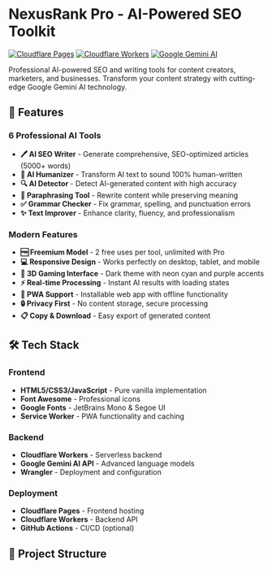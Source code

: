 # NexusRank Pro - AI-Powered SEO Toolkit

[![Cloudflare Pages](https://img.shields.io/badge/Deployed%20on-Cloudflare%20Pages-orange)](https://nexusrankpro.pages.dev)
[![Cloudflare Workers](https://img.shields.io/badge/Backend-Cloudflare%20Workers-orange)](https://workers.cloudflare.com)
[![Google Gemini AI](https://img.shields.io/badge/AI%20Powered%20by-Google%20Gemini-blue)](https://ai.google.dev)

Professional AI-powered SEO and writing tools for content creators, marketers, and businesses. Transform your content strategy with cutting-edge Google Gemini AI technology.

## 🚀 Features

### 6 Professional AI Tools

- **🖊️ AI SEO Writer** - Generate comprehensive, SEO-optimized articles (5000+ words)
- **👤 AI Humanizer** - Transform AI text to sound 100% human-written
- **🔍 AI Detector** - Detect AI-generated content with high accuracy
- **🔄 Paraphrasing Tool** - Rewrite content while preserving meaning
- **✅ Grammar Checker** - Fix grammar, spelling, and punctuation errors
- **✨ Text Improver** - Enhance clarity, fluency, and professionalism

### Modern Features

- **🆓 Freemium Model** - 2 free uses per tool, unlimited with Pro
- **💻 Responsive Design** - Works perfectly on desktop, tablet, and mobile
- **🎨 3D Gaming Interface** - Dark theme with neon cyan and purple accents
- **⚡ Real-time Processing** - Instant AI results with loading states
- **📱 PWA Support** - Installable web app with offline functionality
- **🔒 Privacy First** - No content storage, secure processing
- **📋 Copy & Download** - Easy export of generated content

## 🛠️ Tech Stack

### Frontend
- **HTML5/CSS3/JavaScript** - Pure vanilla implementation
- **Font Awesome** - Professional icons
- **Google Fonts** - JetBrains Mono & Segoe UI
- **Service Worker** - PWA functionality and caching

### Backend
- **Cloudflare Workers** - Serverless backend
- **Google Gemini AI API** - Advanced language models
- **Wrangler** - Deployment and configuration

### Deployment
- **Cloudflare Pages** - Frontend hosting
- **Cloudflare Workers** - Backend API
- **GitHub Actions** - CI/CD (optional)

## 📁 Project Structure

